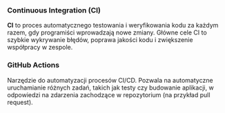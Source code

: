 ### Continuous Integration (CI)

**CI** to proces automatycznego testowania i weryfikowania kodu za każdym razem, gdy programiści wprowadzają nowe zmiany. Główne cele CI to szybkie wykrywanie błędów, poprawa jakości kodu i zwiększenie współpracy w zespole.

### GitHub Actions

Narzędzie do automatyzacji procesów CI/CD. Pozwala na automatyczne uruchamianie różnych zadań, takich jak testy czy budowanie aplikacji, w odpowiedzi na zdarzenia zachodzące w repozytorium (na przykład pull request).
